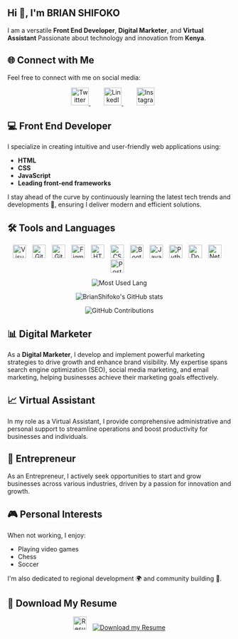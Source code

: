 ## Hi :wave:, I'm BRIAN SHIFOKO

I am a versatile **Front End Developer**, **Digital Marketer**, and **Virtual Assistant** Passionate about technology and innovation from **Kenya**.

## 🌐 Connect with Me
Feel free to connect with me on social media:

<div align="center">
  <a href="https://twitter.com/BraaYooh_G_Host/" style="margin-right: 30px;">
    <img src="https://cdn-icons-png.flaticon.com/128/5969/5969020.png" alt="Twitter" height="40" width="40"/>
  </a>
  
  <a href="https://www.linkedin.com/in/brian-m-shifoko/" style="margin-right: 30px;">
    <img src="https://cdn-icons-png.flaticon.com/128/1377/1377213.png" alt="LinkedIn" height="40" width="40"/>
  </a>
  
  <a href="https://www.instagram.com/braayooh_g_host/" style="margin-right: 30px;">
    <img src="https://cdn-icons-png.flaticon.com/128/3955/3955024.png" alt="Instagram" height="40" width="40"/>
  </a>
</div>

## 💻 Front End Developer
I specialize in creating intuitive and user-friendly web applications using:
- **HTML**
- **CSS**
- **JavaScript**
- **Leading front-end frameworks**

I stay ahead of the curve by continuously learning the latest tech trends and developments 🚀, ensuring I deliver modern and efficient solutions.

## 🛠 Tools and Languages

<div align="center">
  <img src="https://cdn-icons-png.flaticon.com/128/906/906324.png" alt="Visual Studio Code" height="30" width="30" style="margin-right: 10px;"/>
  <img src="https://cdn-icons-png.flaticon.com/128/15466/15466163.png" alt="Git" height="30" width="30" style="margin-right: 10px;"/>
  <img src="https://cdn-icons-png.flaticon.com/128/3291/3291695.png" alt="GitHub" height="30" width="30" style="margin-right: 10px;"/>
  <img src="https://cdn-icons-png.flaticon.com/128/5968/5968705.png" alt="Figma" height="30" width="30" style="margin-right: 10px;"/>
  <img src="https://cdn-icons-png.flaticon.com/128/5968/5968267.png" alt="HTML" height="30" width="30" style="margin-right: 10px;"/>
  <img src="https://cdn-icons-png.flaticon.com/128/919/919826.png" alt="CSS" height="30" width="30" style="margin-right: 10px;"/>
  <img src="https://cdn-icons-png.flaticon.com/128/5968/5968672.png" alt="Bootstrap" height="30" width="30" style="margin-right: 10px;"/>
  <img src="https://cdn-icons-png.flaticon.com/128/5968/5968292.png" alt="JavaScript" height="30" width="30" style="margin-right: 10px;"/>
  <img src="https://cdn-icons-png.flaticon.com/128/5968/5968350.png" alt="Python" height="30" width="30" style="margin-right: 10px;"/>
  <img src="https://cdn-icons-png.flaticon.com/128/15466/15466088.png" alt="Docker" height="30" width="30" style="margin-right: 10px;"/>
  <img src="https://encrypted-tbn0.gstatic.com/images?q=tbn:ANd9GcQTPljZjEifmq91JkJoikah4_jXlGZ1klHRqQ&s" alt="Netlify" height="30" width="30" style="margin-right: 10px;"/>
  <img src="https://cdn-icons-png.flaticon.com/128/5968/5968342.png" alt="PostgreSQL" height="30" width="30" style="margin-right: 10px;"/>
</div>

<div align="center">
  
![Most Used Lang](https://github-readme-stats.vercel.app/api/top-langs/?username=BrianShifoko&layout=compact&theme=default&hide_title=false)

![BrianShifoko's GitHub stats](https://github-readme-stats.vercel.app/api?username=BrianShifoko&show_icons=true&count_private=true&theme=default)

![GitHub Contributions](https://github-readme-activity-graph.vercel.app/graph?username=BrianShifoko) 

</div>

## 📊 Digital Marketer
As a **Digital Marketer**, I develop and implement powerful marketing strategies to drive growth and enhance brand visibility. My expertise spans search engine optimization (SEO), social media marketing, and email marketing, helping businesses achieve their marketing goals effectively.

## 📈 Virtual Assistant
In my role as a Virtual Assistant, I provide comprehensive administrative and personal support to streamline operations and boost productivity for businesses and individuals.

## 🌟 Entrepreneur
As an Entrepreneur, I actively seek opportunities to start and grow businesses across various industries, driven by a passion for innovation and growth.

## 🎮 Personal Interests
When not working, I enjoy:
- Playing video games
- Chess
- Soccer

I'm also dedicated to regional development 🌍 and community building 🤝.

## 📄 Download My Resume
<div align="center">
  <img src="https://cdn-icons-png.flaticon.com/128/15827/15827578.png" alt="Resume Animation" height="30" width="30" style="margin-right: 10px;"/>
  <a href="https://docs.google.com/document/d/1V5dwlba8nuom0nV4ekjl3b76iIti67VyobxXTXcNdl0/edit" download>
    <img src="https://img.shields.io/badge/Download-My_Resume-red?style=for-the-badge&logo=googledrive&logoColor=white; border-radius: 5px" alt="Download my Resume"/>
  </a>
</div>
